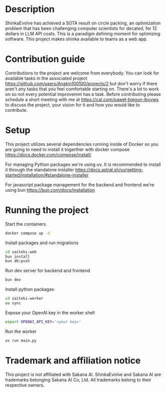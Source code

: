 # Description

ShinkaEvolve has achieved a SOTA result on circle packing, an optimization problem that has been challenging computer scientists for decated, for 12 dollars in LLM API costs. This is a paradigm defining moment for optimizing software. This project makes shinka available to teams as a web app. 

# Contribution guide
Contributions to the project are welcome from everybody. You can look for available tasks in the associated project https://github.com/users/Anakin100100/projects/2 but don't worry if there aren't any tasks that you feel comfortable starting on. There's a lot to work on so not every potential improvemnt has a task. Before contributing please schedule a short meeting with me at https://cal.com/paweł-biegun-lbvvws to discuss the project, your vision for it and how you would like to contribute. 

# Setup
This project utilizes several dependencies running inside of Docker so you are going to need to install it togerther with docker compose https://docs.docker.com/compose/install/ 

For managing Python packages we're using uv. It is recommended to install it through the standalone installer https://docs.astral.sh/uv/getting-started/installation/#standalone-installer 

For javascript package management for the backend and frontend we're using bun https://bun.com/docs/installation 

# Running the project
Start the containers
```bash
docker compose up -d 
```
Install packages and run migrations
```bash
cd saiteki-web
bun install
bun db:push
```

Run dev server for backend and frontend
```bash
bun dev
```

Install python packages
```bash
cd saiteki-worker
uv sync
```

Expose your OpenAI key in the worker shell 
```bash
export OPENAI_API_KEY='<your key>'
```

Run the worker
```bash
uv run main.py
```

# Trademark and affiliation notice

This project is not affiliated with Sakana AI. ShinkaEvolve and Sakana AI are trademarks belonging Sakana AI Co, Ltd. All trademarks belong to their respective owners.
